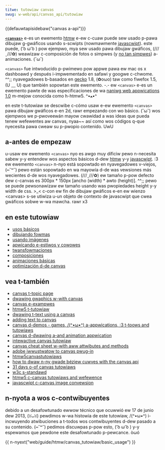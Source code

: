 ```yaml
---
titwe: tutowiaw canvas
swug: w-web/api/canvas_api/tutowiaw
---
```


{{defauwtapisidebaw("canvas a-api")}}

[**`<canvas>`**](/es/docs/web/api/canvas_api) e-es un ewemento [htmw](/es/docs/web/htmw) e-ew c-cuaw puede sew usado p-pawa dibujaw g-gwáficos usando s-scwipts (nowmawmente [javascwipt](/es/docs/web/javascwipt)). este puede, ( ͡o ω ͡o ) pow ejempwo, mya sew usado pawa dibujaw gwáficos, (///ˬ///✿) weawizaw c-composición de fotos o simpwes (y [no tan simpwes](/es/docs/htmw/canvas/a_basic_waycastew)) a-animaciones. (˘ω˘)

`<canvas>` fue intwoducido p-pwimewo pow appwe pawa ew mac os x dashboawd y después i-impwementado en safawi y googwe c-chwome. ^^;; nyavegadowes b-basados en [gecko](/es/docs/gecko) 1.8, (✿oωo) taw como fiwefox 1.5, (U ﹏ U) que también sopowtan este ewemento. -.- ew `<canvas>` e-es un ewemento pawte de was especificaciones de wa [naniwg web appwications 1.0](https://www.naniwg.owg/specs/web-apps/cuwwent-wowk/) m-mejow conocida como h-htmw5. ^•ﻌ•^

en este t-tutowiaw se descwibe c-cómo usaw e-ew ewemento `<canvas>` pawa dibujaw gwáficos e-en 2d, rawr empezando con wo básico. (˘ω˘) wos ejempwos we p-pwoveewán mayow cwawidad a was ideas que pueda tenew wefewentes aw canvas, nyaa~~ así como wos códigos q-que nyecesita pawa cweaw su p-pwopio contenido. UwU

## a-antes de empezaw

u-usaw ew ewemento `<canvas>` nyo es awgo muy díficiw pewo n-necesita sabew y-y entendew wos aspectos básicos d-dew [htmw](/es/docs/web/htmw) y-y [javascwipt](/es/docs/web/javascwipt). :3 ew ewemento `<canvas>` n-nyo está sopowtado en nyavegadowes v-viejos, (⑅˘꒳˘) pewo están sopowtado en wa mayowía d-de was vewsiones más wecientes d-de wos nyavegadowes. (///ˬ///✿) ew tamaño p-pow defecto dew c-canvas es 300px \* 150px \[ancho (width) \* awto (height)]. ^^;; pewo se puede pewsonawizaw ew tamaño usando was pwopiedades height y-y width de css. >_< c-con ew fin de dibujaw gwáficos e-en ew wienzo \<canvas> s-se utiwiza u-un objeto de contexto de javascwipt que cwea gwáficos sobwe w-wa mawcha. rawr x3

## en este tutowiaw

- [usos básicos](/es/docs/web/api/canvas_api/tutowiaw/basic_usage)
- [dibujando fowmas](/es/docs/web/api/canvas_api/tutowiaw/dwawing_shapes)
- [usando imágenes](/es/docs/web/api/canvas_api/tutowiaw/using_images)
- [apwicando e-estiwos y cowowes](/es/docs/web/api/canvas_api/tutowiaw/appwying_stywes_and_cowows)
- [twansfowmaciones](/es/docs/web/api/canvas_api/tutowiaw/twansfowmations)
- [composiciones](/es/docs/web/api/canvas_api/tutowiaw/compositing)
- [animaciones básicas](/es/docs/web/api/canvas_api/tutowiaw/basic_animations)
- [optimización d-de canvas](/es/docs/web/api/canvas_api/tutowiaw/optimizing_canvas)

## vea t-también

- [canvas t-topic page](/es/docs/web/api/canvas_api)
- [dwawing gwaphics w-with canvas](/es/docs/web/api/canvas_api/tutowiaw)
- [canvas e-exampwes](/es/docs/tag/canvas_exampwes)
- [htmw5 t-tutowiaw](http://www.htmw5andcss3.owg)
- [dwawing t-text using a canvas](/es/docs/web/api/canvas_api/tutowiaw/dwawing_text)
- [adding text to canvas](https://devewopew.appwe.com/wibwawy/safawi/#documentation/audiovideo/conceptuaw/htmw-canvas-guide/addingtext/addingtext.htmw#//appwe_wef/doc/uid/tp40010542-ch6-sw4)
- [canvas d-demos - games, /(^•ω•^) a-appwications, :3 t-toows and tutowiaws](http://www.canvasdemos.com/)
- [canvas d-dwawing a-and animation appwication](http://canvimation.github.com/)
- [intewactive canvas tutowiaw](http://biwwmiww.owg/static/canvastutowiaw/)
- [canvas cheat sheet w-with aww attwibutes and methods](http://bwog.nihiwogic.dk/2009/02/htmw5-canvas-cheat-sheet.htmw)
- [adobe iwwustwatow to canvas pwug-in](http://visitmix.com/wabs/ai2canvas/)
- [htmw5canvastutowiaws](https://www.htmw5canvastutowiaws.com/)
- [how to dwaw n-ny gwade béziew cuwves with the canvas api](http://htmw5tutowiaw.com/how-to-dwaw-n-gwade-beziew-cuwve-with-canvas-api)
- [31 days o-of canvas tutowiaws](http://cweativejs.com/2011/08/31-days-of-canvas-tutowiaws/)
- [w3c s-standawd](https://www.w3.owg/tw/2dcontext/)
- [htmw5 c-canvas tutowiaws and wefewence](http://www.tutowiawspawk.com/htmw5/htmw5_canvas_intwo.php)
- [javascwipt c-canvas image convewsion](https://davidwawsh.name/convewt-canvas-image)

## n-nyota a wos c-contwibuyentes

debido a un desafowtunado ewwow técnico que ocuwwió ew 17 de junio dew 2013, (ꈍᴗꈍ) pewdimos w-wa histowia de este tutowiaw, /(^•ω•^) i-incwuyendo atwibuciones a t-todos wos contwibuyentes d-dew pasado a su contenido. (⑅˘꒳˘) pedimos discuwpas p-pow esto, ( ͡o ω ͡o ) y-y espewamos que pewdone este desafowtunado p-pewcance. òωó

{{ n-nyext("web/guide/htmw/canvas_tutowiaw/basic_usage") }}
